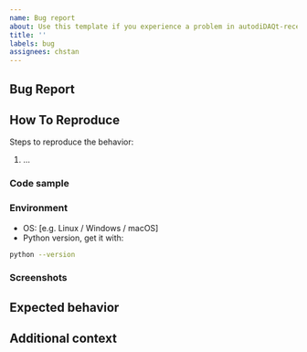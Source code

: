 ```yaml
---
name: Bug report
about: Use this template if you experience a problem in autodiDAQt-receiver
title: ''
labels: bug
assignees: chstan
---
```


## Bug Report

<!-- A clear and concise description of what the bug is. -->

## How To Reproduce

Steps to reproduce the behavior:

1. ...

### Code sample

<!-- If applicable, attach a minimal code sample to reproduce the decried issue. -->

### Environment

* OS: [e.g. Linux / Windows / macOS]
* Python version, get it with:

```bash
python --version
```

### Screenshots

<!-- If applicable, add screenshots to help explain your problem.-->

## Expected behavior

<!-- A clear and concise description of what you expected to happen. -->

## Additional context

<!-- Add any other context about the problem here. -->
